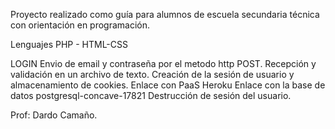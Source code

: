 Proyecto realizado como guía para alumnos de escuela secundaria técnica con orientación en programación.

Lenguajes PHP - HTML-CSS

LOGIN
Envio de email y contraseña por el metodo http POST.
Recepción y validación en un archivo de texto.
Creación de la sesión de usuario y almacenamiento de cookies.
Enlace con PaaS Heroku
Enlace con la base de datos postgresql-concave-17821
Destrucción de sesión del usuario.

Prof: Dardo Camaño.
